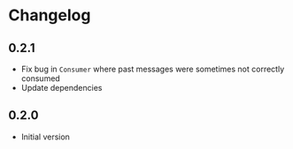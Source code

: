 # Changelog

## 0.2.1

- Fix bug in `Consumer` where past messages were sometimes not correctly consumed
- Update dependencies

## 0.2.0

- Initial version
